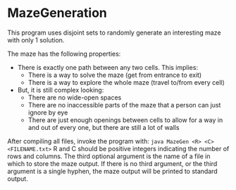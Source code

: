 # MazeGeneration
This program uses disjoint sets to randomly generate an interesting maze with only 1 solution.

The maze has the following properties:
* There is exactly one path between any two cells. This implies:
  * There is a way to solve the maze (get from entrance to exit)
  * There is a way to explore the whole maze (travel to/from every cell)
* But, it is still complex looking:
  * There are no wide-open spaces
  * There are no inaccessible parts of the maze that a person can just ignore by eye
  * There are just enough openings between cells to allow for a way in and out of every one, but there are still a lot of walls

After compiling all files, invoke the program with:
`java MazeGen <R> <C> <FILENAME.txt>`
R and C should be positive integers indicating the number of rows and columns. The third optional argument is the name of a file in which to store the maze output. If there is no third argument, or the third argument is a single hyphen, the maze output will be printed to standard output.
